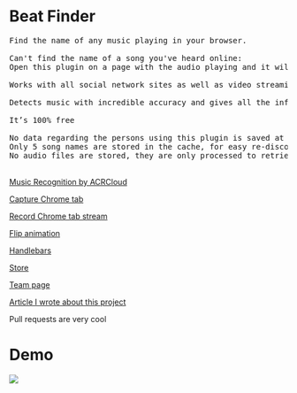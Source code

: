 # Beat Finder
<pre>
Find the name of any music playing in your browser.

Can't find the name of a song you've heard online:
Open this plugin on a page with the audio playing and it will give you the song name, along with YouTube and Spotify links. 

Works with all social network sites as well as video streaming sites.

Detects music with incredible accuracy and gives all the information you need to find the song again.

It’s 100% free

No data regarding the persons using this plugin is saved at any point.
Only 5 song names are stored in the cache, for easy re-discovery.
No audio files are stored, they are only processed to retrieve song name results.
</pre>
</br>
<a href="https://www.acrcloud.com/" target="blank">Music Recognition by ACRCloud<a>

<a href="https://developer.chrome.com/extensions/tabCapture" target="blank">Capture Chrome tab<a>

<a href="https://github.com/streamproc/MediaStreamRecorder" target="blank">Record Chrome tab stream<a>

<a href="https://nnattawat.github.io/flip/" target="blank">Flip animation<a>

<a href="http://handlebarsjs.com/" target="blank">Handlebars<a>

<a href="https://chrome.google.com/webstore/detail/beatfinder/ndenpgejcjbklgdhdhimhdbfbcnbknpg" target="blank">Store<a>

<a href="https://www.thomaslindauer.com" target="blank">Team page<a>

<a href="https://www.acrcloud.com/blog/how-to-make-a-chrome-music-finder-extension" target="blank">Article I wrote about this project<a>

Pull requests are very cool
<h1>Demo</h1>
<img src="http://i.imgur.com/5fbbZ9Y.gif"/>

